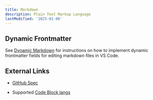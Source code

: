 ```yaml
---
title: Markdown
description: Plain Text Markup Language
lastModified: '2025-01-08'
---
```


## Dynamic Frontmatter

See [Dynamic Markdown](../../tooling/ides/vscode/dynamic-markdown) for instructions on how to implement dynamic frontmatter fields for editing markdown files in VS Code.

## External Links

- [GitHub Spec](https://github.github.com/gfm/)

- Supported [Code Block langs](https://github.com/jincheng9/markdown_supported_languages)

